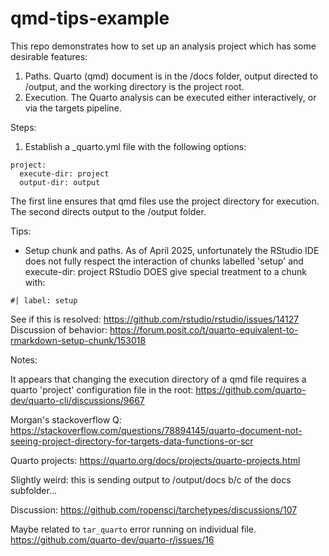 # qmd-tips-example

This repo demonstrates how to set up an analysis project which has some desirable features:

1) Paths. Quarto (qmd) document is in the /docs folder, output directed to /output, and the working directory is the project root.
2) Execution. The Quarto analysis can be executed either interactively, or via the targets pipeline.


Steps:

1) Establish a _quarto.yml file with the following options:

```
project:
  execute-dir: project
  output-dir: output
```

The first line ensures that qmd files use the project directory for execution.
The second directs output to the /output folder.


Tips:

* Setup chunk and paths. As of April 2025, unfortunately the RStudio IDE does not fully respect the interaction of chunks labelled 'setup' and execute-dir: project
RStudio DOES give special treatment to a chunk with:

```
#| label: setup
```

See if this is resolved: https://github.com/rstudio/rstudio/issues/14127
Discussion of behavior: https://forum.posit.co/t/quarto-equivalent-to-rmarkdown-setup-chunk/153018



Notes:

It appears that changing the execution directory of a qmd file requires a quarto 'project' configuration file in the root:
https://github.com/quarto-dev/quarto-cli/discussions/9667

Morgan's stackoverflow Q: https://stackoverflow.com/questions/78894145/quarto-document-not-seeing-project-directory-for-targets-data-functions-or-scr

Quarto projects: https://quarto.org/docs/projects/quarto-projects.html

Slightly weird: this is sending output to /output/docs b/c of the docs subfolder...

Discussion: https://github.com/ropensci/tarchetypes/discussions/107

Maybe related to `tar_quarto` error running on individual file.
https://github.com/quarto-dev/quarto-r/issues/16

